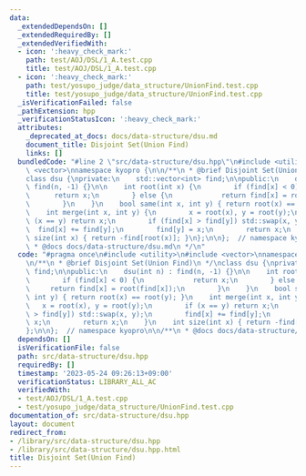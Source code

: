 ```yaml
---
data:
  _extendedDependsOn: []
  _extendedRequiredBy: []
  _extendedVerifiedWith:
  - icon: ':heavy_check_mark:'
    path: test/AOJ/DSL/1_A.test.cpp
    title: test/AOJ/DSL/1_A.test.cpp
  - icon: ':heavy_check_mark:'
    path: test/yosupo_judge/data_structure/UnionFind.test.cpp
    title: test/yosupo_judge/data_structure/UnionFind.test.cpp
  _isVerificationFailed: false
  _pathExtension: hpp
  _verificationStatusIcon: ':heavy_check_mark:'
  attributes:
    _deprecated_at_docs: docs/data-structure/dsu.md
    document_title: Disjoint Set(Union Find)
    links: []
  bundledCode: "#line 2 \"src/data-structure/dsu.hpp\"\n#include <utility>\n#include\
    \ <vector>\nnamespace kyopro {\n\n/**\n * @brief Disjoint Set(Union Find)\n */\n\
    class dsu {\nprivate:\n    std::vector<int> find;\n\npublic:\n    dsu(int n) :\
    \ find(n, -1) {}\n\n    int root(int x) {\n        if (find[x] < 0) {\n      \
    \      return x;\n        } else {\n            return find[x] = root(find[x]);\n\
    \        }\n    }\n    bool same(int x, int y) { return root(x) == root(y); }\n\
    \    int merge(int x, int y) {\n        x = root(x), y = root(y);\n        if\
    \ (x == y) return x;\n        if (find[x] > find[y]) std::swap(x, y);\n      \
    \  find[x] += find[y];\n        find[y] = x;\n        return x;\n    }\n    int\
    \ size(int x) { return -find[root(x)]; }\n};\n\n};  // namespace kyopro\n\n/**\n\
    \ * @docs docs/data-structure/dsu.md\n */\n"
  code: "#pragma once\n#include <utility>\n#include <vector>\nnamespace kyopro {\n\
    \n/**\n * @brief Disjoint Set(Union Find)\n */\nclass dsu {\nprivate:\n    std::vector<int>\
    \ find;\n\npublic:\n    dsu(int n) : find(n, -1) {}\n\n    int root(int x) {\n\
    \        if (find[x] < 0) {\n            return x;\n        } else {\n       \
    \     return find[x] = root(find[x]);\n        }\n    }\n    bool same(int x,\
    \ int y) { return root(x) == root(y); }\n    int merge(int x, int y) {\n     \
    \   x = root(x), y = root(y);\n        if (x == y) return x;\n        if (find[x]\
    \ > find[y]) std::swap(x, y);\n        find[x] += find[y];\n        find[y] =\
    \ x;\n        return x;\n    }\n    int size(int x) { return -find[root(x)]; }\n\
    };\n\n};  // namespace kyopro\n\n/**\n * @docs docs/data-structure/dsu.md\n */"
  dependsOn: []
  isVerificationFile: false
  path: src/data-structure/dsu.hpp
  requiredBy: []
  timestamp: '2023-05-24 09:26:13+09:00'
  verificationStatus: LIBRARY_ALL_AC
  verifiedWith:
  - test/AOJ/DSL/1_A.test.cpp
  - test/yosupo_judge/data_structure/UnionFind.test.cpp
documentation_of: src/data-structure/dsu.hpp
layout: document
redirect_from:
- /library/src/data-structure/dsu.hpp
- /library/src/data-structure/dsu.hpp.html
title: Disjoint Set(Union Find)
---
```

